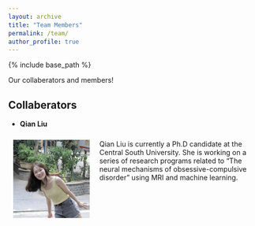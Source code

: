 ```yaml
---
layout: archive
title: "Team Members"
permalink: /team/
author_profile: true
---
```

{% include base_path %}

Our collaberators and members!

## Collaberators
* <strong>Qian Liu</strong>
<div style="display: flex;">
  <!-- 左侧列：占三分之一 -->
  <div style="flex: 1; padding: 10px; width: 20%;">
    <img src="/images/Qian_Liu_avatar.jpg" alt="Qian Liu" style="width: 200px; height: auto;" />
  </div>
  
  <!-- 右侧列：占三分之二 -->
  <div style="flex: 2; padding: 10px;">
    Qian Liu is currently a Ph.D candidate at the Central South University. She is working on a series of research programs related to “The neural mechanisms of obsessive-compulsive disorder” using MRI and machine learning.
  </div>
</div>


